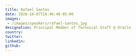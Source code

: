 ```yaml
---
title: Rafael Santos
date: 2020-10-07T16:46:48-05:00
images:
 - /images/speakers/rafael-santos.jpg
designation: Principal Member of Technical Staff @ Oracle
country: 
twitter: 
linkedin: 
github: 
---
```


